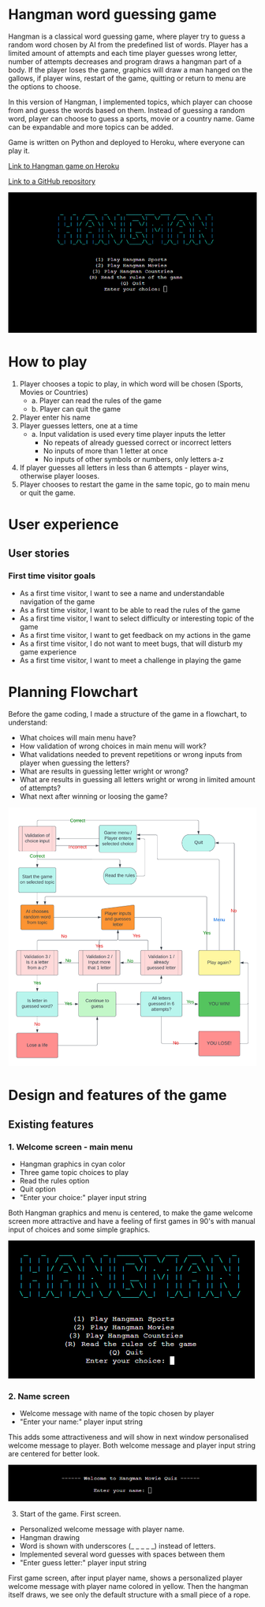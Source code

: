 # Hangman word guessing game

Hangman is a classical word guessing game, where player try to guess a random word chosen by AI from the predefined list of words. Player has a limited amount of attempts and each time player guesses wrong letter, number of attempts decreases and program draws a hangman part of a body. If the player loses the game, graphics will draw a man hanged on the gallows, if player wins, restart of the game, quitting or return to menu are the options to choose. 

In this version of Hangman, I implemented topics, which player can choose from and guess the words based on them. Instead of guessing a random word, player can choose to guess a sports, movie or a country name. Game can be expandable and more topics can be added.

Game is written on Python and deployed to Heroku, where everyone can play it.  

[Link to Hangman game on Heroku](https://sports-hangman.herokuapp.com/)

[Link to a GitHub repository](https://github.com/GenaGrig/hangman-game-python.git)

![Screenshot of Hangman's main menu](/pic/main_menu.PNG)

# How to play

1. Player chooses a topic to play, in which word will be chosen (Sports, Movies or Countries)
    * a. Player can read the rules of the game
    * b. Player can quit the game
2. Player enter his name
3. Player guesses letters, one at a time
    * a. Input validation is used every time player inputs the letter
        * No repeats of already guessed correct or incorrect letters
        * No inputs of more than 1 letter at once
        * No inputs of other symbols or numbers, only letters a-z 
4. If player guesses all letters in less than 6 attempts - player wins, otherwise player looses.
5. Player chooses to restart the game in the same topic, go to main menu or quit the game.

# User experience

## User stories

### First time visitor goals

* As a first time visitor, I want to see a name and understandable navigation of the game
* As a first time visitor, I want to be able to read the rules of the game
* As a first time visitor, I want to select difficulty or interesting topic of the game
* As a first time visitor, I want to get feedback on my actions in the game
* As a first time visitor, I do not want to meet bugs, that will disturb my game experience
* As a first time visitor, I want to meet a challenge in playing the game

# Planning Flowchart

Before the game coding, I made a structure of the game in a flowchart, to understand:
* What choices will main menu have?
* How validation of wrong choices in main menu will work?
* What validations needed to prevent repetitions or wrong inputs from player when guessing the letters?
* What are results in guessing letter wright or wrong?
* What are results in guessing all letters wright or wrong in limited amount of attempts?
* What next after winning or loosing the game?

![Flowchart of the Hangman game](/pic/Flowchart_Hangman.png)

# Design and features of the game

## Existing features

### 1. Welcome screen - main menu

* Hangman graphics in cyan color
* Three game topic choices to play
* Read the rules option
* Quit option
* "Enter your choice:" player input string

Both Hangman graphics and menu is centered, to make the game welcome screen more attractive and have a feeling of first games in 90's with manual input of choices and some simple graphics.

![Welcome screen and main menu](/pic/welcome_screen.PNG)

### 2. Name screen

* Welcome message with name of the topic chosen by player
* "Enter your name:" player input string

This adds some attractiveness and will show in next window personalised welcome message to player. Both welcome message and player input string are centered for better look.

![Enter player name string](/pic/enter_name.PNG)

3. Start of the game. First screen.
* Personalized welcome message with player name.
* Hangman drawing
* Word is shown with underscores (_ _ _ _ _) instead of letters.
* Implemented several word guesses with spaces between them
* "Enter guess letter:" player input string

First game screen, after input player name, shows a personalized player welcome message with player name colored in yellow. Then the hangman itself draws, we see only the default structure with a small piece of a rope. 